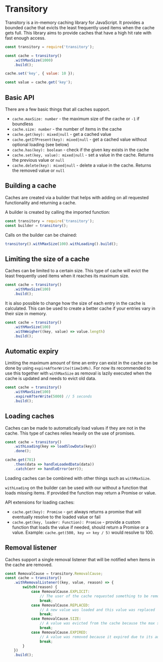 # Transitory

Transitory is a in-memory caching library for JavaScript. It provides a
bounded cache that evicts the least frequently used items when the cache gets
full. This library aims to provide caches that have a high hit rate with
fast enough access.

```javascript
const transitory = require('transitory');

const cache = transitory()
	.withMaxSize(1000)
	.build();

cache.set('key', { value: 10 });

const value = cache.get('key');
```

## Basic API

There are a few basic things that all caches support.

* `cache.maxSize: number` - the maximum size of the cache or `-1` if boundless
* `cache.size: number` - the number of items in the cache
* `cache.get(key): mixed|null` - get a cached value
* `cache.getIfPresent(key): mixed|null` - get a cached value without optional loading (see below)
* `cache.has(key): boolean` - check if the given key exists in the cache
* `cache.set(key, value): mixed|null` - set a value in the cache. Returns the previous value or `null`
* `cache.delete(key): mixed|null` - delete a value in the cache. Returns the removed value or `null`

## Building a cache

Caches are created via a builder that helps with adding on all requested
functionality and returning a cache.

A builder is created by calling the imported function:

```javascript
const transitory = require('transitory');
const builder = transitory();
```

Calls on the builder can be chained:

```javascript
transitory().withMaxSize(100).withLoading().build();
```

## Limiting the size of a cache

Caches can be limited to a certain size. This type of cache will evict the
least frequently used items when it reaches its maximum size.

```javascript
const cache = transitory()
	.withMaxSize(100)
	.build();
```

It is also possible to change how the size of each entry in the cache is
calculated. This can be used to create a better cache if your entries vary in
their size in memory.

```javascript
const cache = transitory()
	.withMaxSize(100)
	.withWeigher((key, value) => value.length)
	.build();
```

## Automatic expiry

Limiting the maximum amount of time an entry can exist in the cache can be done
by using `expireAfterWrite(timeInMs)`. For now its recommended to use this
together with `withMaxSize` as removal is lazily executed when the cache is
updated and needs to evict old data.

```javascript
const cache = transitory()
	.withMaxSize(100)
	.expireAfterWrite(5000) // 5 seconds
	.build();
```

## Loading caches

Caches can be made to automatically load values if they are not in the cache.
This type of caches relies heavily on the use of promises.

```javascript
const cache = transitory()
	.withLoading(key => loadSlowData(key))
	.done();

cache.get(781)
	.then(data => handleLoadedData(data))
	.catch(err => handleError(err));
```

Loading caches can be combined with other things such as `withMaxSize`.

`withLoading` on the builder can be used with our without a function that loads
missing items. If provided the function may return a Promise or value.

API extensions for loading caches:

* `cache.get(key): Promise` - `get` always returns a promise that will eventually resolve to the loaded value or fail
* `cache.get(key, loader: Function): Promise` - provide a custom function that loads the value if needed, should return a Promise or a value. Example: `cache.get(500, key => key / 5)` would resolve to 100.

## Removal listener

Caches support a single removal listener that will be notified when items in
the cache are removed.

```javascript
const RemovalCause = transitory.RemovalCause;
const cache = transitory()
	.withRemovalListener((key, value, reason) => {
		switch(reason) {
			case RemovalCause.EXPLICIT:
				// The user of the cache requested something to be removed
				break;
			case RemovalCause.REPLACED:
				// A new value was loaded and this value was replaced
				break;
			case RemovalCause.SIZE:
				// A value was evicted from the cache because the max size has been reached
				break;
			case RemovalCause.EXPIRED:
				// A value was removed because it expired due to its autoSuggest
				break;
		}
	})
	.build();
```
